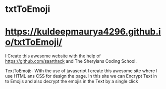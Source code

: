 # txtToEmoji
# https://kuldeepmaurya4296.github.io/txtToEmoji/
I Create this awesome website with the help of https://github.com/saarthack and The Sheryians Coding School.

TextToEmoji:- With the use of javascript I create this awesome site where I use HTML ans CSS for  design  the page. In this site we can Encrypt Text in to Emojis and also decrypt the emojis in the Text by a single click
